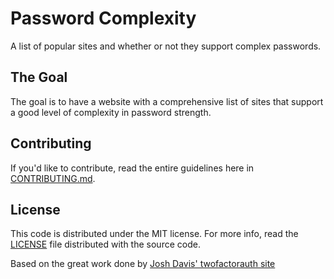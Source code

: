 Password Complexity
=================

A list of popular sites and whether or not they support complex passwords.

## The Goal

The goal is to have a website with a comprehensive list of sites that support
a good level of complexity in password strength.

## Contributing

If you'd like to contribute, read the entire guidelines here in
[CONTRIBUTING.md][contrib].

## License

This code is distributed under the MIT license. For more info, read the
[LICENSE][license] file distributed with the source code.

[contrib]: /CONTRIBUTING.md
[license]: /LICENSE

Based on the great work done by [Josh Davis' twofactorauth site](https://twofactorauth.org/)
